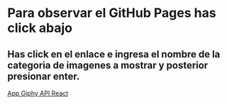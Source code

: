 # Para observar el GitHub Pages has click abajo

## Has click en el enlace e ingresa el nombre de la categoria de imagenes a mostrar y posterior presionar enter.

[App Giphy API React](https://jacua.github.io/React-Prueba/)
